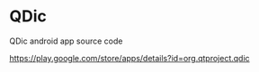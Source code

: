 # QDic
QDic android app source code

https://play.google.com/store/apps/details?id=org.qtproject.qdic
